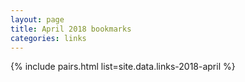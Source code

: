 ```yaml
---
layout: page
title: April 2018 bookmarks
categories: links
---
```


{% include pairs.html list=site.data.links-2018-april %}
